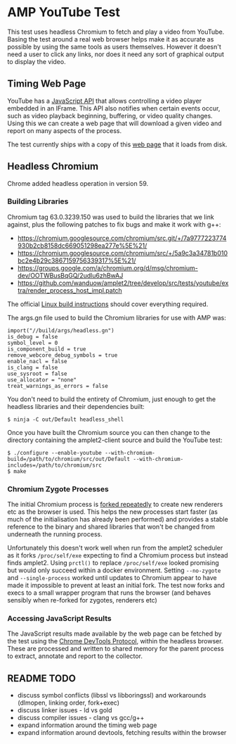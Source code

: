 # AMP YouTube Test

This test uses headless Chromium to fetch and play a video from YouTube.
Basing the test around a real web browser helps make it as accurate as
possible by using the same tools as users themselves. However it doesn't
need a user to click any links, nor does it need any sort of graphical
output to display the video.


## Timing Web Page

YouTube has a [JavaScript API](https://developers.google.com/youtube/iframe_api_reference)
that allows controlling a video player embedded
in an IFrame. This API also notifies when certain events occur, such as video
playback beginning, buffering, or video quality changes. Using this we can
create a web page that will download a given video and report on many aspects
of the process.

The test currently ships with a copy of this [web page](https://github.com/wanduow/amplet2/tree/develop/src/tests/youtube/extra/yt.html) that it loads from disk.


## Headless Chromium

Chrome added headless operation in version 59.

### Building Libraries

Chromium tag 63.0.3239.150 was used to build the libraries that we link
against, plus the following patches to fix bugs and make it work with g++:
 - https://chromium.googlesource.com/chromium/src.git/+/7a9777223774930b2cb8158dc669051298ea277e%5E%21/
 - https://chromium.googlesource.com/chromium/src/+/5a9c3a34781b010bc2e4b29c3867159756339317%5E%21/
 - https://groups.google.com/a/chromium.org/d/msg/chromium-dev/OOTWBusBqGQ/2udlu6zhBwAJ
 - https://github.com/wanduow/amplet2/tree/develop/src/tests/youtube/extra/render_process_host_impl.patch

The official [Linux build instructions](https://chromium.googlesource.com/chromium/src/+/lkcr/docs/linux_build_instructions.md)
should cover everything required.

The args.gn file used to build the Chromium libraries for use with AMP was:

    import("//build/args/headless.gn")
    is_debug = false
    symbol_level = 0
    is_component_build = true
    remove_webcore_debug_symbols = true
    enable_nacl = false
    is_clang = false
    use_sysroot = false
    use_allocator = "none"
    treat_warnings_as_errors = false

You don't need to build the entirety of Chromium, just enough to get the
headless libraries and their dependencies built:

    $ ninja -C out/Default headless_shell

Once you have built the Chromium source you can then change to the directory
containing the amplet2-client source and build the YouTube test:

    $ ./configure --enable-youtube --with-chromium-build=/path/to/chromium/src/out/Default --with-chromium-includes=/path/to/chromium/src
    $ make


### Chromium Zygote Processes

The initial Chromium process is [forked repeatedly](https://chromium.googlesource.com/chromium/src/+/HEAD/docs/linux_zygote.md) to create new renderers etc
as the browser is used. This helps the new processes start faster (as much of
the initialisation has already been performed) and provides a stable reference
to the binary and shared libraries that won't be changed from underneath the
running process.

Unfortunately this doesn't work well when run from the amplet2
scheduler as it forks `/proc/self/exe` expecting to find a Chromium process but
instead finds amplet2. Using `prctl()` to replace `/proc/self/exe` looked
promising but would only succeed within a docker environment. Setting
`--no-zygote` and `--single-process` worked until updates to Chromium appear
to have made it impossible to prevent at least an initial fork. The test now
forks and execs to a small wrapper program that runs the browser (and
behaves sensibly when re-forked for zygotes, renderers etc)


### Accessing JavaScript Results

The JavaScript results made available by the web page can be fetched by the
test using the [Chrome DevTools Protocol](https://chromedevtools.github.io/devtools-protocol/),
within the headless browser. These are processed and written to shared memory
for the parent process to extract, annotate and report to the collector.


## README TODO
- discuss symbol conflicts (libssl vs libboringssl) and workarounds (dlmopen,
linking order, fork+exec)
- discuss linker issues - ld vs gold
- discuss compiler issues - clang vs gcc/g++
- expand information around the timing web page
- expand information around devtools, fetching results within the browser

